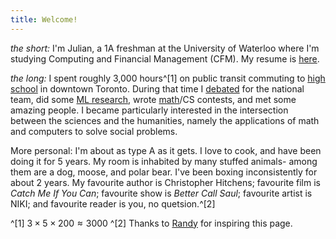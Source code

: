 ```yaml
---
title: Welcome!
---
```

*the short:*
I'm Julian, a 1A freshman at the University of Waterloo where I'm studying Computing and Financial Management (CFM). My resume is [here](https://zhaju.github.io/resume.pdf). 

*the long:*
I spent roughly 3,000 hours^[1] on public transit commuting to [high school](https://zhaju.github.io/High_School) in downtown Toronto. During that time I [debated](https://zhaju.github.io/Debate) for the national team, did some [ML research](https://github.com/zhaju), wrote [math](https://zhaju.github.io/Math)/CS contests, and met some amazing people. I became particularly interested in the intersection between the sciences and the humanities, namely the applications of math and computers to solve social problems.

More personal: I'm about as type A as it gets. I love to cook, and have been doing it for 5 years. My room is inhabited by many stuffed animals- among them are a dog, moose, and polar bear. I've been boxing inconsistently for about 2 years. My favourite author is Christopher Hitchens; favourite film is *Catch Me If You Can*; favourite show is *Better Call Saul*; favourite artist is NIKI; and favourite reader is you, no quetsion.^[2]

^[1] $3\times5\times200\approx 3000$
^[2] Thanks to [Randy](https://randyxchang.com/navigation/about) for inspiring this page.